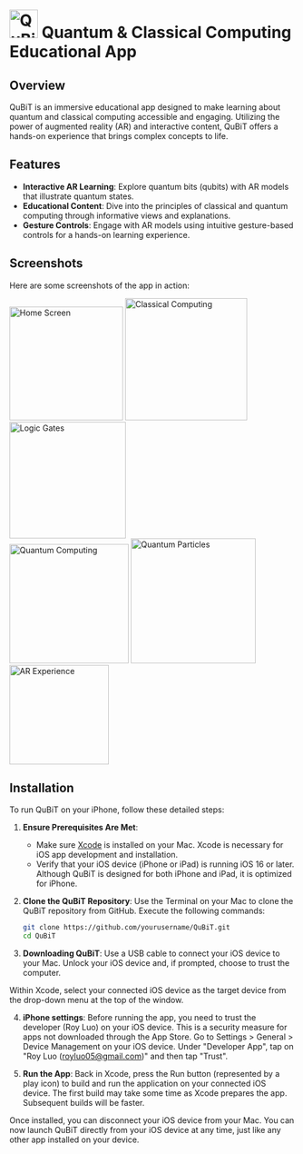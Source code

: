 # <img src="https://github.com/ryouol/QuBiT/assets/125412884/4961451a-d91c-40b3-ba6f-10c873fe1063" width="50" alt="QuBiT Logo">  Quantum & Classical Computing Educational App

## Overview
QuBiT is an immersive educational app designed to make learning about quantum and classical computing accessible and engaging. Utilizing the power of augmented reality (AR) and interactive content, QuBiT offers a hands-on experience that brings complex concepts to life.



## Features
- **Interactive AR Learning**: Explore quantum bits (qubits) with AR models that illustrate quantum states.
- **Educational Content**: Dive into the principles of classical and quantum computing through informative views and explanations.
- **Gesture Controls**: Engage with AR models using intuitive gesture-based controls for a hands-on learning experience.

## Screenshots
Here are some screenshots of the app in action:


<div>
  <img src="https://github.com/ryouol/QuBiT/assets/125412884/99d246f3-4ac1-41aa-8767-40adf1e838f1" width="200" alt="Home Screen">
  <img src="https://github.com/ryouol/QuBiT/assets/125412884/13216f6a-3edf-4979-a32a-ec7ce3c38902" width="215" alt="Classical Computing">
  <img src="https://github.com/ryouol/QuBiT/assets/125412884/7a37e950-e53e-4c53-b53c-b58d1aeb1735" width="205" alt="Logic Gates">
</div>
<div>
  <img src="https://github.com/ryouol/QuBiT/assets/125412884/1dc98256-4424-4359-a83f-0cb9ef79c0c8" width="210" alt="Quantum Computing">
  <img src="https://github.com/ryouol/QuBiT/assets/125412884/bc07adfd-f8c1-447d-808d-d7116e25e9c6" width="220" alt="Quantum Particles">
  <img src="https://github.com/ryouol/QuBiT/assets/125412884/385f0f35-6ddb-4062-83c0-15ce938b0b52" width="175" alt="AR Experience">
</div>


## Installation

To run QuBiT on your iPhone, follow these detailed steps:

1. **Ensure Prerequisites Are Met**:
   - Make sure [Xcode](https://developer.apple.com/xcode/) is installed on your Mac. Xcode is necessary for iOS app development and installation.
   - Verify that your iOS device (iPhone or iPad) is running iOS 16 or later. Although QuBiT is designed for both iPhone and iPad, it is optimized for iPhone.

2. **Clone the QuBiT Repository**:
   Use the Terminal on your Mac to clone the QuBiT repository from GitHub. Execute the following commands:

   ```bash
   git clone https://github.com/yourusername/QuBiT.git
   cd QuBiT

3. **Downloading QuBiT**:
Use a USB cable to connect your iOS device to your Mac.
Unlock your iOS device and, if prompted, choose to trust the computer.

Within Xcode, select your connected iOS device as the target device from the drop-down menu at the top of the window.

4. **iPhone settings**:
Before running the app, you need to trust the developer (Roy Luo) on your iOS device. This is a security measure for apps not downloaded through the App Store.
Go to Settings > General > Device Management on your iOS device.
Under "Developer App", tap on "Roy Luo (royluo05@gmail.com)" and then tap "Trust".

5. **Run the App**:
Back in Xcode, press the Run button (represented by a play icon) to build and run the application on your connected iOS device.
The first build may take some time as Xcode prepares the app. Subsequent builds will be faster.

Once installed, you can disconnect your iOS device from your Mac.
You can now launch QuBiT directly from your iOS device at any time, just like any other app installed on your device.
